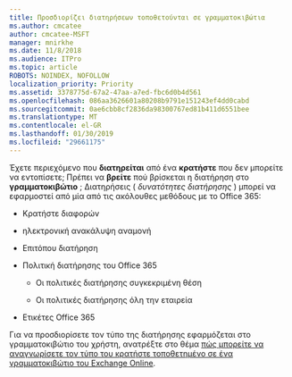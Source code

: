 ```yaml
---
title: Προσδιορίζει διατηρήσεων τοποθετούνται σε γραμματοκιβώτια
ms.author: cmcatee
author: cmcatee-MSFT
manager: mnirkhe
ms.date: 11/8/2018
ms.audience: ITPro
ms.topic: article
ROBOTS: NOINDEX, NOFOLLOW
localization_priority: Priority
ms.assetid: 3378775d-67a2-47aa-a7ed-fbc6d0b4d561
ms.openlocfilehash: 086aa3626601a80208b9791e151243ef4dd0cabd
ms.sourcegitcommit: 0ae6cbb8cf2836da98300767ed81b411d6551bee
ms.translationtype: MT
ms.contentlocale: el-GR
ms.lasthandoff: 01/30/2019
ms.locfileid: "29661175"
---
```

Έχετε περιεχόμενο που **διατηρείται** από ένα **κρατήστε** που δεν μπορείτε να εντοπίσετε; Πρέπει να **βρείτε** πού βρίσκεται η διατήρηση στο **γραμματοκιβώτιο** ; Διατηρήσεις ( *δυνατότητες διατήρησης* ) μπορεί να εφαρμοστεί από μία από τις ακόλουθες μεθόδους με το Office 365: 
  
- Κρατήστε διαφορών 
    
- ηλεκτρονική ανακάλυψη αναμονή
    
- Επιτόπου διατήρηση
    
- Πολιτική διατήρησης του Office 365 
    
  - Οι πολιτικές διατήρησης συγκεκριμένη θέση
    
  - Οι πολιτικές διατήρησης όλη την εταιρεία
    
- Ετικέτες Office 365
    
Για να προσδιορίσετε τον τύπο της διατήρησης εφαρμόζεται στο γραμματοκιβώτιο του χρήστη, ανατρέξτε στο θέμα [πώς μπορείτε να αναγνωρίσετε τον τύπο του κρατήστε τοποθετημένο σε ένα γραμματοκιβώτιο του Exchange Online](https://docs.microsoft.com/office365/securitycompliance/identify-a-hold-on-an-exchange-online-mailbox).
  

